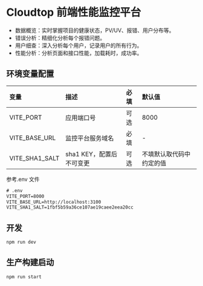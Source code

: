 # Cloudtop 前端性能监控平台

- 数据概览：实时掌握项目的健康状态，PV/UV、报错、用户分布等。
- 错误分析：精细化分析每个报错问题。
- 用户细查：深入分析每个用户，记录用户的所有行为。
- 性能分析：分析页面和接口性能，加载耗时，成功率。

## 环境变量配置

| 变量           | 描述                     | 必填 | 默认值                   |
| :------------- | :----------------------- | :--- | :----------------------- |
| VITE_PORT      | 应用端口号               | 可选 | 8000                     |
| VITE_BASE_URL  | 监控平台服务域名         | 必填 | -                        |
| VITE_SHA1_SALT | sha1 KEY，配置后不可变更 | 可选 | 不填默认取代码中约定的值 |

参考.env 文件

```txt
# .env
VITE_PORT=8000
VITE_BASE_URL=http://localhost:3100
VITE_SHA1_SALT=1fbf5b59a36ce107ae19caee2eea20cc
```

## 开发

```bash
npm run dev
```

## 生产构建启动

```bash
npm run start
```
